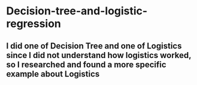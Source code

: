 # Decision-tree-and-logistic-regression

## I did one of Decision Tree and one of Logistics since I did not understand how logistics worked, so I researched and found a more specific example about Logistics
